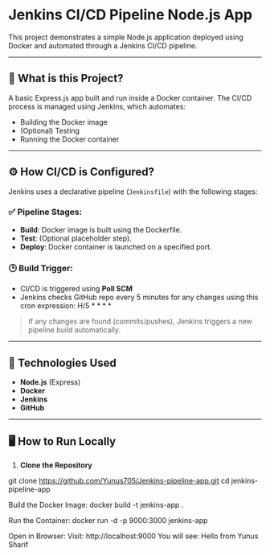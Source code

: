 # Jenkins CI/CD Pipeline Node.js App

This project demonstrates a simple Node.js application deployed using Docker and automated through a Jenkins CI/CD pipeline.

---

## 📌 What is this Project?

A basic Express.js app built and run inside a Docker container. The CI/CD process is managed using Jenkins, which automates:
- Building the Docker image
- (Optional) Testing
- Running the Docker container

---

## ⚙️ How CI/CD is Configured?

Jenkins uses a declarative pipeline (`Jenkinsfile`) with the following stages:

### ✅ Pipeline Stages:
- **Build**: Docker image is built using the Dockerfile.
- **Test**: (Optional placeholder step).
- **Deploy**: Docker container is launched on a specified port.

### 🕒 Build Trigger:
- CI/CD is triggered using **Poll SCM**
- Jenkins checks GitHub repo every 5 minutes for any changes using this cron expression:
   H/5 * * * *

> If any changes are found (commits/pushes), Jenkins triggers a new pipeline build automatically.

---

## 🧰 Technologies Used

- **Node.js** (Express)
- **Docker**
- **Jenkins**
- **GitHub**

---

## 🖥️ How to Run Locally

1. **Clone the Repository**

git clone https://github.com/Yunus705/Jenkins-pipeline-app.git
cd jenkins-pipeline-app

Build the Docker Image:
docker build -t jenkins-app .

Run the Container:
docker run -d -p 9000:3000 jenkins-app

Open in Browser:
Visit: http://localhost:9000
You will see:
Hello from Yunus Sharif